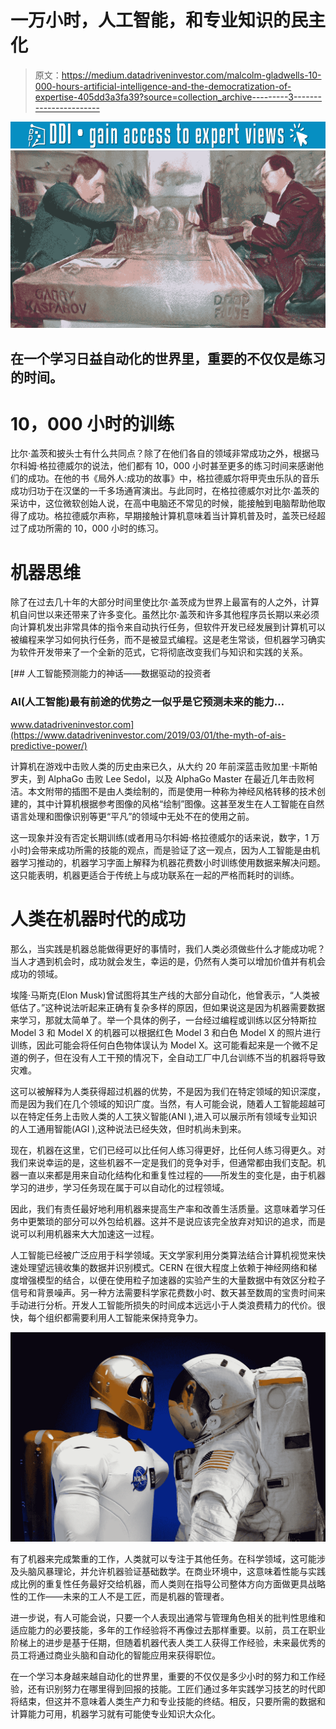 # 一万小时，人工智能，和专业知识的民主化

> 原文：<https://medium.datadriveninvestor.com/malcolm-gladwells-10-000-hours-artificial-intelligence-and-the-democratization-of-expertise-405dd3a3fa39?source=collection_archive---------3----------------------->

[![](img/a304e28267953a1f6f555fd370fca29b.png)](http://www.track.datadriveninvestor.com/1B9E)![](img/c804a73f9d2015c9e6a57992d44ac7cf.png)

## 在一个学习日益自动化的世界里，重要的不仅仅是练习的时间。

# 10，000 小时的训练

比尔·盖茨和披头士有什么共同点？除了在他们各自的领域非常成功之外，根据马尔科姆·格拉德威尔的说法，他们都有 10，000 小时甚至更多的练习时间来感谢他们的成功。在他的书《局外人:成功的故事》中，格拉德威尔将甲壳虫乐队的音乐成功归功于在汉堡的一千多场通宵演出。与此同时，在格拉德威尔对比尔·盖茨的采访中，这位微软创始人说，在高中电脑还不常见的时候，能接触到电脑帮助他取得了成功。格拉德威尔声称，早期接触计算机意味着当计算机普及时，盖茨已经超过了成功所需的 10，000 小时的练习。

# 机器思维

除了在过去几十年的大部分时间里使比尔·盖茨成为世界上最富有的人之外，计算机自问世以来还带来了许多变化。虽然比尔·盖茨和许多其他程序员长期以来必须向计算机发出非常具体的指令来自动执行任务，但软件开发已经发展到计算机可以被编程来学习如何执行任务，而不是被显式编程。这是老生常谈，但机器学习确实为软件开发带来了一个全新的范式，它将彻底改变我们与知识和实践的关系。

[](https://www.datadriveninvestor.com/2019/03/01/the-myth-of-ais-predictive-power/) [## 人工智能预测能力的神话——数据驱动的投资者

### AI(人工智能)最有前途的优势之一似乎是它预测未来的能力…

www.datadriveninvestor.com](https://www.datadriveninvestor.com/2019/03/01/the-myth-of-ais-predictive-power/) 

计算机在游戏中击败人类的历史由来已久，从大约 20 年前深蓝击败加里·卡斯帕罗夫，到 AlphaGo 击败 Lee Sedol，以及 AlphaGo Master 在最近几年击败柯洁。本文附带的插图不是由人类绘制的，而是使用一种称为神经风格转移的技术创建的，其中计算机根据参考图像的风格“绘制”图像。这甚至发生在人工智能在自然语言处理和图像识别等更“平凡”的领域中无处不在的使用之前。

这一现象并没有否定长期训练(或者用马尔科姆·格拉德威尔的话来说，数字，1 万小时)会带来成功所需的技能的观点，而是验证了这一观点，因为人工智能是由机器学习推动的，机器学习字面上解释为机器花费数小时训练使用数据来解决问题。这只能表明，机器更适合于传统上与成功联系在一起的严格而耗时的训练。

# 人类在机器时代的成功

那么，当实践是机器总能做得更好的事情时，我们人类必须做些什么才能成功呢？当人才遇到机会时，成功就会发生，幸运的是，仍然有人类可以增加价值并有机会成功的领域。

埃隆·马斯克(Elon Musk)曾试图将其生产线的大部分自动化，他曾表示，“人类被低估了。”这种说法听起来正确有复杂多样的原因，但如果说这是因为机器需要数据来学习，那就太简单了。举一个具体的例子，一台经过编程或训练以区分特斯拉 Model 3 和 Model X 的机器可以根据红色 Model 3 和白色 Model X 的照片进行训练，因此可能会将任何白色物体误认为 Model X。这可能看起来是一个微不足道的例子，但在没有人工干预的情况下，全自动工厂中几台训练不当的机器将导致灾难。

这可以被解释为人类获得超过机器的优势，不是因为我们在特定领域的知识深度，而是因为我们在几个领域的知识广度。当然，有人可能会说，随着人工智能超越可以在特定任务上击败人类的人工狭义智能(ANI ),进入可以展示所有领域专业知识的人工通用智能(AGI ),这种说法已经失效，但时机尚未到来。

现在，机器在这里，它们已经可以比任何人练习得更好，比任何人练习得更久。对我们来说幸运的是，这些机器不一定是我们的竞争对手，但通常都由我们支配。机器一直以来都是用来自动化结构化和重复性过程的——所发生的变化是，由于机器学习的进步，学习任务现在属于可以自动化的过程领域。

因此，我们有责任最好地利用机器来提高生产率和改善生活质量。这意味着学习任务中更繁琐的部分可以外包给机器。这并不是说应该完全放弃对知识的追求，而是说可以利用机器来大大加速这一过程。

人工智能已经被广泛应用于科学领域。天文学家利用分类算法结合计算机视觉来快速处理望远镜收集的数据并识别模式。CERN 在很大程度上依赖于神经网络和梯度增强模型的结合，以便在使用粒子加速器的实验产生的大量数据中有效区分粒子信号和背景噪声。另一种方法需要科学家花费数小时、数天甚至数周的宝贵时间来手动进行分析。开发人工智能所损失的时间成本远远小于人类浪费精力的代价。很快，每个组织都需要利用人工智能来保持竞争力。

![](img/53a8ed8273ba5ecda8b8369b38615428.png)

有了机器来完成繁重的工作，人类就可以专注于其他任务。在科学领域，这可能涉及头脑风暴理论，并允许机器验证基础数学。在商业环境中，这意味着性能与实践成比例的重复性任务最好交给机器，而人类则在指导公司整体方向方面做更具战略性的工作——未来的工人不是工匠，而是机器的管理者。

进一步说，有人可能会说，只要一个人表现出通常与管理角色相关的批判性思维和适应能力的必要技能，多年的工作经验将不再像过去那样重要。以前，员工在职业阶梯上的进步是基于任期，但随着机器代表人类工人获得工作经验，未来最优秀的员工将通过商业头脑和自动化的智能应用来获得职位。

在一个学习本身越来越自动化的世界里，重要的不仅仅是多少小时的努力和工作经验，还有识别努力在哪里得到回报的技能。工匠们通过多年实践学习技艺的时代即将结束，但这并不意味着人类生产力和专业技能的终结。相反，只要所需的数据和计算能力可用，机器学习就有可能使专业知识大众化。